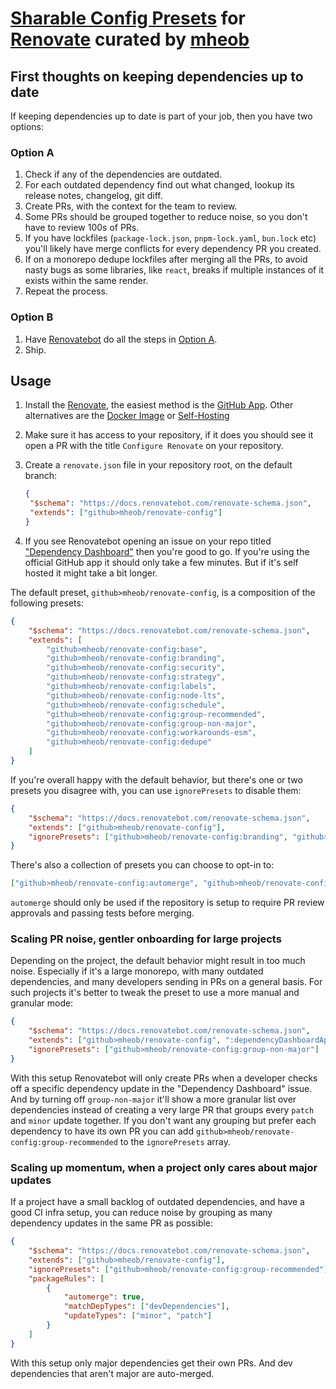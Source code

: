 # [Sharable Config Presets](https://docs.renovatebot.com/config-presets/) for [Renovate](https://www.mend.io/renovate/) curated by [mheob](https://github.com/mheob)

## First thoughts on keeping dependencies up to date

If keeping dependencies up to date is part of your job, then you have two options:

### Option A

1. Check if any of the dependencies are outdated.
2. For each outdated dependency find out what changed, lookup its release notes, changelog, git diff.
3. Create PRs, with the context for the team to review.
4. Some PRs should be grouped together to reduce noise, so you don't have to review 100s of PRs.
5. If you have lockfiles (`package-lock.json`, `pnpm-lock.yaml`, `bun.lock` etc) you'll likely have merge conflicts for every
   dependency PR you created.
6. If on a monorepo dedupe lockfiles after merging all the PRs, to avoid nasty bugs as some libraries, like `react`, breaks if
   multiple instances of it exists within the same render.
7. Repeat the process.

### Option B

1. Have [Renovatebot](https://github.com/renovatebot/renovate) do all the steps in [Option A](#option-a).
2. Ship.

## Usage

1. Install the [Renovate](https://www.mend.io/renovate/), the easiest method is the
   [GitHub App](https://github.com/marketplace/renovate). Other alternatives are the
   [Docker Image](https://hub.docker.com/r/renovate/renovate) or
   [Self-Hosting](https://www.mend.io/free-developer-tools/renovate/on-premises/)
2. Make sure it has access to your repository, if it does you should see it open a PR with the title `Configure Renovate` on your
   repository.
3. Create a `renovate.json` file in your repository root, on the default branch:

   ```json
   {
   	"$schema": "https://docs.renovatebot.com/renovate-schema.json",
   	"extends": ["github>mheob/renovate-config"]
   }
   ```

4. If you see Renovatebot opening an issue on your repo titled
   ["Dependency Dashboard"](https://github.com/mheob/renovate-config/issues/3) then you're good to go. If you're using the
   official GitHub app it should only take a few minutes. But if it's self hosted it might take a bit longer.

The default preset, `github>mheob/renovate-config`, is a composition of the following presets:

```json
{
	"$schema": "https://docs.renovatebot.com/renovate-schema.json",
	"extends": [
		"github>mheob/renovate-config:base",
		"github>mheob/renovate-config:branding",
		"github>mheob/renovate-config:security",
		"github>mheob/renovate-config:strategy",
		"github>mheob/renovate-config:labels",
		"github>mheob/renovate-config:node-lts",
		"github>mheob/renovate-config:schedule",
		"github>mheob/renovate-config:group-recommended",
		"github>mheob/renovate-config:group-non-major",
		"github>mheob/renovate-config:workarounds-esm",
		"github>mheob/renovate-config:dedupe"
	]
}
```

If you're overall happy with the default behavior, but there's one or two presets you disagree with, you can use `ignorePresets`
to disable them:

```json
{
	"$schema": "https://docs.renovatebot.com/renovate-schema.json",
	"extends": ["github>mheob/renovate-config"],
	"ignorePresets": ["github>mheob/renovate-config:branding", "github>mheob/renovate-config:labels"]
}
```

There's also a collection of presets you can choose to opt-in to:

```json
["github>mheob/renovate-config:automerge", "github>mheob/renovate-config:studio-v2", "github>mheob/renovate-config:studio-v3"]
```

`automerge` should only be used if the repository is setup to require PR review approvals and passing tests before merging.

### Scaling PR noise, gentler onboarding for large projects

Depending on the project, the default behavior might result in too much noise. Especially if it's a large monorepo, with many
outdated dependencies, and many developers sending in PRs on a general basis. For such projects it's better to tweak the preset to
use a more manual and granular mode:

```json
{
	"$schema": "https://docs.renovatebot.com/renovate-schema.json",
	"extends": ["github>mheob/renovate-config", ":dependencyDashboardApproval"],
	"ignorePresets": ["github>mheob/renovate-config:group-non-major"]
}
```

With this setup Renovatebot will only create PRs when a developer checks off a specific dependency update in the "Dependency
Dashboard" issue. And by turning off `group-non-major` it'll show a more granular list over dependencies instead of creating a
very large PR that groups every `patch` and `minor` update together. If you don't want any grouping but prefer each dependency to
have its own PR you can add `github>mheob/renovate-config:group-recommended` to the `ignorePresets` array.

### Scaling up momentum, when a project only cares about major updates

If a project have a small backlog of outdated dependencies, and have a good CI infra setup, you can reduce noise by grouping as
many dependency updates in the same PR as possible:

```json
{
	"$schema": "https://docs.renovatebot.com/renovate-schema.json",
	"extends": ["github>mheob/renovate-config"],
	"ignorePresets": ["github>mheob/renovate-config:group-recommended"],
	"packageRules": [
		{
			"automerge": true,
			"matchDepTypes": ["devDependencies"],
			"updateTypes": ["minor", "patch"]
		}
	]
}
```

With this setup only major dependencies get their own PRs. And dev dependencies that aren't major are auto-merged.
